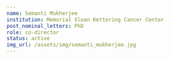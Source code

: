```yaml
---
name: Semanti Mukherjee
institution: Memorial Sloan Kettering Cancer Center
post_nominal_letters: PhD
role: co-director
status: active
img_url: /assets/img/semanti_mukherjee.jpg
---
```


